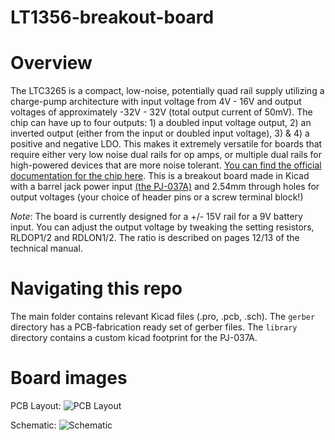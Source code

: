 # LT1356-breakout-board
# Overview
The LTC3265 is a compact, low-noise, potentially quad rail supply utilizing a charge-pump architecture with input voltage from 4V - 16V and output voltages of approximately -32V - 32V (total output current of 50mV). The chip can have up to four outputs: 1) a doubled input voltage output, 2) an inverted output (either from the input or doubled input voltage), 3) & 4) a positive and negative LDO. This makes it extremely versatile for boards that require either very low noise dual rails for op amps, or multiple dual rails for high-powered devices that are more noise tolerant. [You can find the official documentation for the chip here](https://www.analog.com/en/products/ltc3265.html). This is a breakout board made in Kicad with a barrel jack power input [(the PJ-037A)](https://www.digikey.com/product-detail/en/cui-inc/PJ-037A/CP-037A-ND/1644545) and 2.54mm through holes for output voltages (your choice of header pins or a screw terminal block!)

*_Note_*: The board is currently designed for a +/- 15V rail for a 9V battery input. You can adjust the output voltage by tweaking the setting resistors, RLDOP1/2 and RDLON1/2. The ratio is described on pages 12/13 of the technical manual. 

# Navigating this repo
The main folder contains relevant Kicad files (.pro, .pcb, .sch). The `gerber` directory has a PCB-fabrication ready set of gerber files. The `library` directory contains a custom kicad footprint for the PJ-037A. 

# Board images
PCB Layout:
![PCB Layout](https://i.imgur.com/lxSd02N.png)

Schematic:
![Schematic](https://i.imgur.com/A6w6oRP.png)
